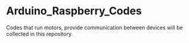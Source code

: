 # Arduino_Raspberry_Codes
Codes that run motors, provide communication between devices will be collected in this repository.
